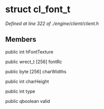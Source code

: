 # struct cl_font_t

*Defined at line 322 of ./engine/client/client.h*

## Members

public int hFontTexture

public wrect_t [256] fontRc

public byte [256] charWidths

public int charHeight

public int type

public qboolean valid



